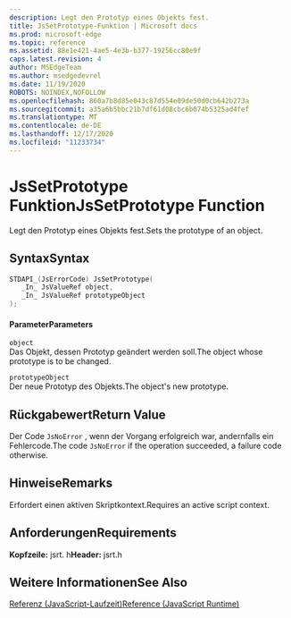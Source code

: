 ```yaml
---
description: Legt den Prototyp eines Objekts fest.
title: JsSetPrototype-Funktion | Microsoft docs
ms.prod: microsoft-edge
ms.topic: reference
ms.assetid: 88e1e421-4ae5-4e3b-b377-19256cc80e9f
caps.latest.revision: 4
author: MSEdgeTeam
ms.author: msedgedevrel
ms.date: 11/19/2020
ROBOTS: NOINDEX,NOFOLLOW
ms.openlocfilehash: 860a7b8d85e043c87d554e09de50d0cb642b273a
ms.sourcegitcommit: a35a6b5bbc21b7df61d08cbc6b074b5325ad4fef
ms.translationtype: MT
ms.contentlocale: de-DE
ms.lasthandoff: 12/17/2020
ms.locfileid: "11233734"
---
```

# <span data-ttu-id="9a2d4-103">JsSetPrototype Funktion</span><span class="sxs-lookup"><span data-stu-id="9a2d4-103">JsSetPrototype Function</span></span>

<span data-ttu-id="9a2d4-104">Legt den Prototyp eines Objekts fest.</span><span class="sxs-lookup"><span data-stu-id="9a2d4-104">Sets the prototype of an object.</span></span>  
  
## <span data-ttu-id="9a2d4-105">Syntax</span><span class="sxs-lookup"><span data-stu-id="9a2d4-105">Syntax</span></span>  
  
```cpp  
STDAPI_(JsErrorCode) JsSetPrototype(  
   _In_ JsValueRef object,  
   _In_ JsValueRef prototypeObject  
);  
```  
  
#### <span data-ttu-id="9a2d4-106">Parameter</span><span class="sxs-lookup"><span data-stu-id="9a2d4-106">Parameters</span></span>  
 `object`  
 <span data-ttu-id="9a2d4-107">Das Objekt, dessen Prototyp geändert werden soll.</span><span class="sxs-lookup"><span data-stu-id="9a2d4-107">The object whose prototype is to be changed.</span></span>  
  
 `prototypeObject`  
 <span data-ttu-id="9a2d4-108">Der neue Prototyp des Objekts.</span><span class="sxs-lookup"><span data-stu-id="9a2d4-108">The object's new prototype.</span></span>  
  
## <span data-ttu-id="9a2d4-109">Rückgabewert</span><span class="sxs-lookup"><span data-stu-id="9a2d4-109">Return Value</span></span>  
 <span data-ttu-id="9a2d4-110">Der Code `JsNoError` , wenn der Vorgang erfolgreich war, andernfalls ein Fehlercode.</span><span class="sxs-lookup"><span data-stu-id="9a2d4-110">The code `JsNoError` if the operation succeeded, a failure code otherwise.</span></span>  
  
## <span data-ttu-id="9a2d4-111">Hinweise</span><span class="sxs-lookup"><span data-stu-id="9a2d4-111">Remarks</span></span>  
 <span data-ttu-id="9a2d4-112">Erfordert einen aktiven Skriptkontext.</span><span class="sxs-lookup"><span data-stu-id="9a2d4-112">Requires an active script context.</span></span>  
  
## <span data-ttu-id="9a2d4-113">Anforderungen</span><span class="sxs-lookup"><span data-stu-id="9a2d4-113">Requirements</span></span>  
 <span data-ttu-id="9a2d4-114">**Kopfzeile:** jsrt. h</span><span class="sxs-lookup"><span data-stu-id="9a2d4-114">**Header:** jsrt.h</span></span>  
  
## <span data-ttu-id="9a2d4-115">Weitere Informationen</span><span class="sxs-lookup"><span data-stu-id="9a2d4-115">See Also</span></span>  
 [<span data-ttu-id="9a2d4-116">Referenz (JavaScript-Laufzeit)</span><span class="sxs-lookup"><span data-stu-id="9a2d4-116">Reference (JavaScript Runtime)</span></span>](../chakra-hosting/reference-javascript-runtime.md)
